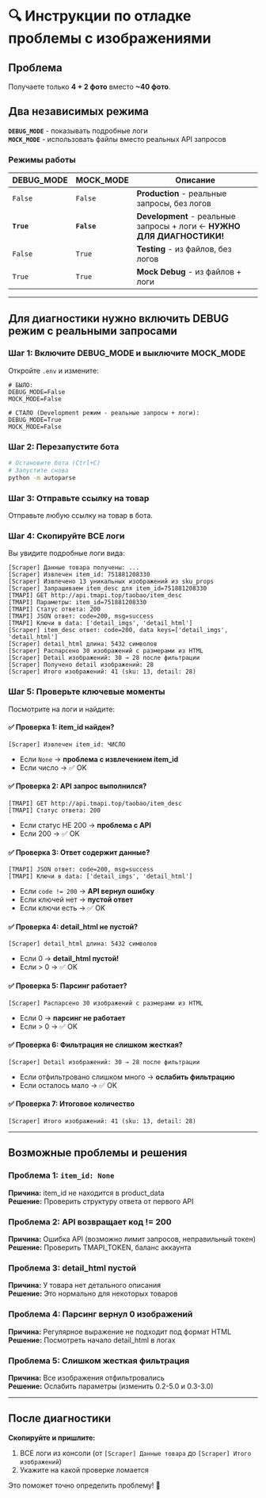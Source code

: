 # 🔍 Инструкции по отладке проблемы с изображениями

## Проблема
Получаете только **4 + 2 фото** вместо **~40 фото**.

## Два независимых режима

**`DEBUG_MODE`** - показывать подробные логи  
**`MOCK_MODE`** - использовать файлы вместо реальных API запросов

### Режимы работы

| DEBUG_MODE | MOCK_MODE | Описание |
|------------|-----------|----------|
| `False` | `False` | **Production** - реальные запросы, без логов |
| **`True`** | **`False`** | **Development** - реальные запросы + логи ← **НУЖНО ДЛЯ ДИАГНОСТИКИ!** |
| `False` | `True` | **Testing** - из файлов, без логов |
| `True` | `True` | **Mock Debug** - из файлов + логи |

---

## Для диагностики нужно включить DEBUG режим с реальными запросами

### Шаг 1: Включите DEBUG_MODE и выключите MOCK_MODE

Откройте `.env` и измените:

```env
# БЫЛО:
DEBUG_MODE=False
MOCK_MODE=False

# СТАЛО (Development режим - реальные запросы + логи):
DEBUG_MODE=True
MOCK_MODE=False
```

### Шаг 2: Перезапустите бота

```bash
# Остановите бота (Ctrl+C)
# Запустите снова
python -m autoparse
```

### Шаг 3: Отправьте ссылку на товар

Отправьте любую ссылку на товар в бота.

### Шаг 4: Скопируйте ВСЕ логи

Вы увидите подробные логи вида:

```
[Scraper] Данные товара получены: ...
[Scraper] Извлечен item_id: 751881208330
[Scraper] Извлечено 13 уникальных изображений из sku_props
[Scraper] Запрашиваем item_desc для item_id=751881208330
[TMAPI] GET http://api.tmapi.top/taobao/item_desc
[TMAPI] Параметры: item_id=751881208330
[TMAPI] Статус ответа: 200
[TMAPI] JSON ответ: code=200, msg=success
[TMAPI] Ключи в data: ['detail_imgs', 'detail_html']
[Scraper] item_desc ответ: code=200, data keys=['detail_imgs', 'detail_html']
[Scraper] detail_html длина: 5432 символов
[Scraper] Распарсено 30 изображений с размерами из HTML
[Scraper] Detail изображений: 30 → 28 после фильтрации
[Scraper] Получено detail изображений: 28
[Scraper] Итого изображений: 41 (sku: 13, detail: 28)
```

### Шаг 5: Проверьте ключевые моменты

Посмотрите на логи и найдите:

#### ✅ Проверка 1: item_id найден?
```
[Scraper] Извлечен item_id: ЧИСЛО
```
- Если `None` → **проблема с извлечением item_id**
- Если число → ✅ OK

#### ✅ Проверка 2: API запрос выполнился?
```
[TMAPI] GET http://api.tmapi.top/taobao/item_desc
[TMAPI] Статус ответа: 200
```
- Если статус НЕ 200 → **проблема с API**
- Если 200 → ✅ OK

#### ✅ Проверка 3: Ответ содержит данные?
```
[TMAPI] JSON ответ: code=200, msg=success
[TMAPI] Ключи в data: ['detail_imgs', 'detail_html']
```
- Если `code != 200` → **API вернул ошибку**
- Если ключей нет → **пустой ответ**
- Если ключи есть → ✅ OK

#### ✅ Проверка 4: detail_html не пустой?
```
[Scraper] detail_html длина: 5432 символов
```
- Если 0 → **detail_html пустой!**
- Если > 0 → ✅ OK

#### ✅ Проверка 5: Парсинг работает?
```
[Scraper] Распарсено 30 изображений с размерами из HTML
```
- Если 0 → **парсинг не работает**
- Если > 0 → ✅ OK

#### ✅ Проверка 6: Фильтрация не слишком жесткая?
```
[Scraper] Detail изображений: 30 → 28 после фильтрации
```
- Если отфильтровано слишком много → **ослабить фильтрацию**
- Если осталось мало → ✅ OK

#### ✅ Проверка 7: Итоговое количество
```
[Scraper] Итого изображений: 41 (sku: 13, detail: 28)
```

---

## Возможные проблемы и решения

### Проблема 1: `item_id: None`
**Причина:** item_id не находится в product_data  
**Решение:** Проверить структуру ответа от первого API

### Проблема 2: API возвращает код != 200
**Причина:** Ошибка API (возможно лимит запросов, неправильный токен)  
**Решение:** Проверить TMAPI_TOKEN, баланс аккаунта

### Проблема 3: detail_html пустой
**Причина:** У товара нет детального описания  
**Решение:** Это нормально для некоторых товаров

### Проблема 4: Парсинг вернул 0 изображений
**Причина:** Регулярное выражение не подходит под формат HTML  
**Решение:** Посмотреть начало detail_html в логах

### Проблема 5: Слишком жесткая фильтрация
**Причина:** Все изображения отфильтровались  
**Решение:** Ослабить параметры (изменить 0.2-5.0 и 0.3-3.0)

---

## После диагностики

**Скопируйте и пришлите:**
1. ВСЕ логи из консоли (от `[Scraper] Данные товара` до `[Scraper] Итого изображений`)
2. Укажите на какой проверке ломается

Это поможет точно определить проблему! 🎯

